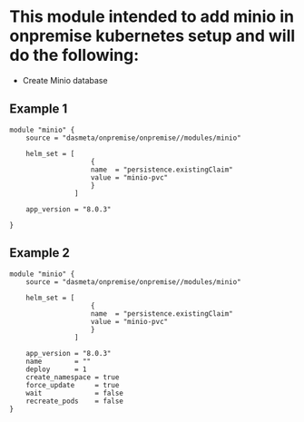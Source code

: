 # This module intended to add minio in onpremise kubernetes setup and will do the following: 
* Create Minio database 

## Example 1 

```
module "minio" {
    source = "dasmeta/onpremise/onpremise//modules/minio"

    helm_set = [
                    {
                    name  = "persistence.existingClaim"
                    value = "minio-pvc"
                    }
                ]

    app_version = "8.0.3"

}
```

## Example 2 

```
module "minio" {
    source = "dasmeta/onpremise/onpremise//modules/minio"

    helm_set = [
                    {
                    name  = "persistence.existingClaim"
                    value = "minio-pvc"
                    }
                ]

    app_version = "8.0.3"
    name        = ""
    deploy      = 1
    create_namespace = true
    force_update     = true
    wait             = false
    recreate_pods    = false
}
```